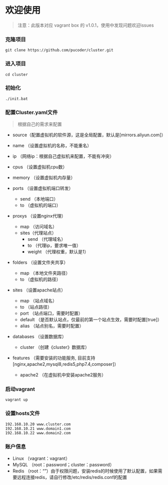 # 欢迎使用

> 注意：此版本对应 vagrant box 的 v1.0.1，使用中发现问题欢迎issues

### 克隆项目

```shell
git clone https://github.com/pucoder/cluster.git
```

### 进入项目

```shell
cd cluster
```

### 初始化

```shell
./init.bat
```

### 配置Cluster.yaml文件

> 根据自己的需求来配置
- source（配置虚拟机的软件源，这是全局配置，默认是[mirrors.aliyun.com]）

- name （设置虚拟机的名称，不能重名）
- ip （网络ip：根据自己虚拟机来配置，不能有冲突）
- cpus （设置虚拟机cpu数）
- memory （设置虚拟机内存量）
- ports （设置虚拟机端口转发）
  - send （本地端口）
  - to （虚拟机的端口）
- proxys （设置nginx代理）
  - map （访问域名）
  - sites（代理站点）
    - send （代理域名）
    - to （代理ip，要求唯一值）
    - weight （代理权重，默认是1）
- folders （设置文件夹共享）
  - map （本地文件夹路径）
  - to （虚拟机的路径）
- sites （设置apache站点）
  - map （站点域名）
  - to （站点路径）
  - port （站点端口，需要时配置）
  - default （是否默认站点，仅最前的第一个站点生效，需要时配置[true]）
  - alias （站点别名，需要时配置）
- databases （设置数据库）
  - cluster （创建《cluster》数据库）
- features （需要安装的功能服务, 目前支持[nginx,apache2,mysql8,redis5,php7.4,composer]）
  - apache2 （在虚拟机中安装apache2服务）
  
### 启动vagrant

```shell
vagrant up
```

### 设置hosts文件

```
192.168.10.20 www.cluster.com
192.168.10.21 www.domain1.com
192.168.10.22 www.domain2.com
```

### 账户信息

- Linux （vagrant：vagrant）
- MySQL （root：password；cluster：password）
- Redis （root：“”）由于权限问题，安装redis的时候使用了默认配置，如果需要远程连接redis，请自行修改/etc/redis/redis.conf的配置
